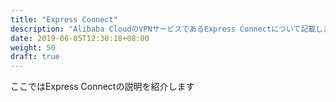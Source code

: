 ```yaml
---
title: "Express Connect"
description: "Alibaba CloudのVPNサービスであるExpress Connectについて記載します"
date: 2019-06-05T12:30:18+08:00
weight: 50
draft: true
---
```

ここではExpress Connectの説明を紹介します